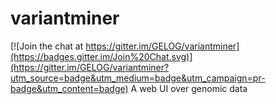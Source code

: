 # variantminer

[![Join the chat at https://gitter.im/GELOG/variantminer](https://badges.gitter.im/Join%20Chat.svg)](https://gitter.im/GELOG/variantminer?utm_source=badge&utm_medium=badge&utm_campaign=pr-badge&utm_content=badge)
A web UI over genomic data
